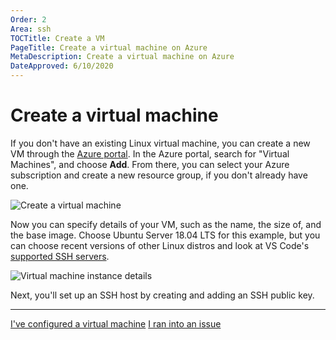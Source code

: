 ```yaml
---
Order: 2
Area: ssh
TOCTitle: Create a VM
PageTitle: Create a virtual machine on Azure
MetaDescription: Create a virtual machine on Azure
DateApproved: 6/10/2020
---
```

# Create a virtual machine

If you don't have an existing Linux virtual machine, you can create a new VM through the [Azure portal](https://portal.azure.com). In the Azure portal, search for "Virtual Machines", and choose **Add**. From there, you can select your Azure subscription and create a new resource group, if you don't already have one.

![Create a virtual machine](images/ssh/create-vm.png)

Now you can specify details of your VM, such as the name, the size of, and the base image. Choose Ubuntu Server 18.04 LTS for this example, but you can choose recent versions of other Linux distros and look at VS Code's [supported SSH servers](/docs/remote/troubleshooting.md#installing-a-supported-ssh-server).

![Virtual machine instance details](images/ssh/vm-instance-details.png)

Next, you'll set up an SSH host by creating and adding an SSH public key.

----

<a class="tutorial-next-btn" href="/remote-tutorials/ssh/create-ssh-key">I've configured a virtual machine</a> <a class="tutorial-feedback-btn" onclick="reportIssue('remote-tutorials-ssh', 'create-vm')" href="javascript:void(0)">I ran into an issue</a>
